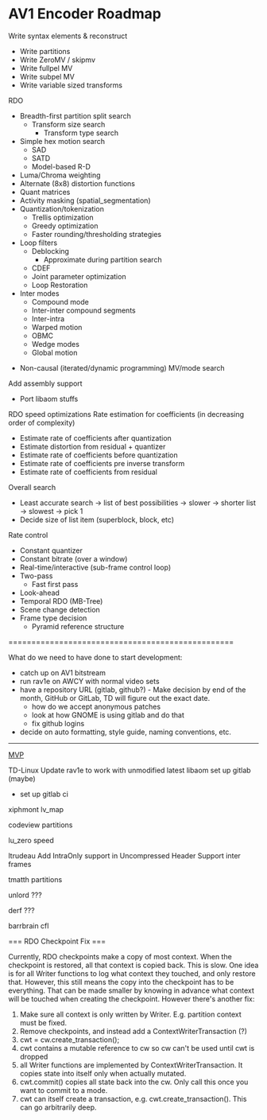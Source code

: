 # AV1 Encoder Roadmap

Write syntax elements & reconstruct
- Write partitions
- Write ZeroMV / skipmv
- Write fullpel MV
- Write subpel MV
- Write variable sized transforms

RDO
- Breadth-first partition split search
  + Transform size search
    * Transform type search
- Simple hex motion search
  + SAD
  + SATD
  + Model-based R-D
- Luma/Chroma weighting
- Alternate (8x8) distortion functions
- Quant matrices
- Activity masking (spatial_segmentation)
- Quantization/tokenization
  + Trellis optimization
  + Greedy optimization
  + Faster rounding/thresholding strategies
- Loop filters
  + Deblocking
    * Approximate during partition search
  + CDEF
  + Joint parameter optimization
  + Loop Restoration
- Inter modes
  + Compound mode
  + Inter-inter compound segments
  + Inter-intra
  + Warped motion
  + OBMC
  + Wedge modes
  + Global motion
+ Non-causal (iterated/dynamic programming) MV/mode search

Add assembly support
- Port libaom stuffs

RDO speed optimizations
Rate estimation for coefficients (in decreasing order of complexity)
- Estimate rate of coefficients after quantization
- Estimate distortion from residual + quantizer
- Estimate rate of coefficients before quantization
- Estimate rate of coefficients pre inverse transform
- Estimate rate of coefficients from residual

Overall search
- Least accurate search -> list of best possibilities -> slower -> shorter list -> slowest -> pick 1
- Decide size of list item (superblock, block, etc)

Rate control
- Constant quantizer
- Constant bitrate (over a window)
- Real-time/interactive (sub-frame control loop)
- Two-pass
  + Fast first pass
- Look-ahead
- Temporal RDO (MB-Tree)
- Scene change detection
- Frame type decision
  + Pyramid reference structure

=================================================

What do we need to have done to start development:
 - catch up on AV1 bitstream
 - run rav1e on AWCY with normal video sets
 - have a repository URL (gitlab, github?) - Make decision by end of the month, GitHub or GitLab, TD will figure out the exact date.
   - how do we accept anonymous patches
   - look at how GNOME is using gitlab and do that
   - fix github logins
 - decide on auto formatting, style guide, naming conventions, etc.

 ---------------------------------------------------------------------------------------------------------------------------

[MVP](https://github.com/xiph/rav1e/wiki/MVP)





TD-Linux 
Update rav1e to work with unmodified latest libaom
set up gitlab (maybe)
 - set up gitlab ci

xiphmont
lv_map

codeview
partitions

lu_zero
speed

ltrudeau
Add IntraOnly support in Uncompressed Header
Support inter frames

tmatth
partitions

unlord
???

derf
???

barrbrain
cfl

=== RDO Checkpoint Fix ===

Currently, RDO checkpoints make a copy of most context. When the checkpoint is restored, all that context is copied back. This is slow. One idea is for all Writer functions to log what context they touched, and only restore that. However, this still means the copy into the checkpoint has to be everything. That can be made smaller by knowing in advance what context will be touched when creating the checkpoint. However there's another fix:
    
1. Make sure all context is only written by Writer. E.g. partition context must be fixed.
2. Remove checkpoints, and instead add a ContextWriterTransaction (?)
3. cwt = cw.create_transaction();
4. cwt contains a mutable reference to cw so cw can't be used until cwt is dropped
5. all Writer functions are implemented by ContextWriterTransaction. It copies state into itself only when actually mutated.
6. cwt.commit() copies all state back into the cw. Only call this once you want to commit to a mode.
7. cwt can itself create a transaction, e.g. cwt.create_transaction(). This can go arbitrarily deep.